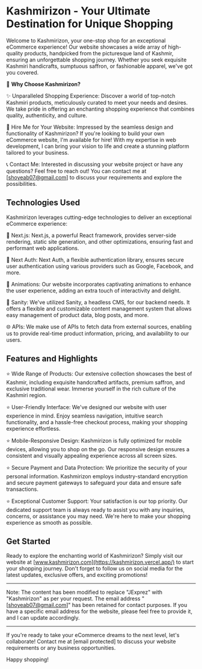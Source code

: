 # Kashmirizon - Your Ultimate Destination for Unique Shopping

Welcome to Kashmirizon, your one-stop shop for an exceptional eCommerce experience! Our website showcases a wide array of high-quality products, handpicked from the picturesque land of Kashmir, ensuring an unforgettable shopping journey. Whether you seek exquisite Kashmiri handicrafts, sumptuous saffron, or fashionable apparel, we've got you covered.

🎁 **Why Choose Kashmirizon?**

✨ Unparalleled Shopping Experience: Discover a world of top-notch Kashmiri products, meticulously curated to meet your needs and desires. We take pride in offering an enchanting shopping experience that combines quality, authenticity, and culture.

💼 Hire Me for Your Website: Impressed by the seamless design and functionality of Kashmirizon? If you're looking to build your own eCommerce website, I'm available for hire! With my expertise in web development, I can bring your vision to life and create a stunning platform tailored to your business.

📞 Contact Me: Interested in discussing your website project or have any questions? Feel free to reach out! You can contact me at [shoyeab07@gmail.com] to discuss your requirements and explore the possibilities.

## Technologies Used

Kashmirizon leverages cutting-edge technologies to deliver an exceptional eCommerce experience:

🚀 Next.js: Next.js, a powerful React framework, provides server-side rendering, static site generation, and other optimizations, ensuring fast and performant web applications.

🔐 Next Auth: Next Auth, a flexible authentication library, ensures secure user authentication using various providers such as Google, Facebook, and more.

💫 Animations: Our website incorporates captivating animations to enhance the user experience, adding an extra touch of interactivity and delight.

🔌 Sanity: We've utilized Sanity, a headless CMS, for our backend needs. It offers a flexible and customizable content management system that allows easy management of product data, blog posts, and more.

🌐 APIs: We make use of APIs to fetch data from external sources, enabling us to provide real-time product information, pricing, and availability to our users.

## Features and Highlights

⭐️ Wide Range of Products: Our extensive collection showcases the best of Kashmir, including exquisite handcrafted artifacts, premium saffron, and exclusive traditional wear. Immerse yourself in the rich culture of the Kashmiri region.

⭐️ User-Friendly Interface: We've designed our website with user experience in mind. Enjoy seamless navigation, intuitive search functionality, and a hassle-free checkout process, making your shopping experience effortless.

⭐️ Mobile-Responsive Design: Kashmirizon is fully optimized for mobile devices, allowing you to shop on the go. Our responsive design ensures a consistent and visually appealing experience across all screen sizes.

⭐️ Secure Payment and Data Protection: We prioritize the security of your personal information. Kashmirizon employs industry-standard encryption and secure payment gateways to safeguard your data and ensure safe transactions.

⭐️ Exceptional Customer Support: Your satisfaction is our top priority. Our dedicated support team is always ready to assist you with any inquiries, concerns, or assistance you may need. We're here to make your shopping experience as smooth as possible.

## Get Started

Ready to explore the enchanting world of Kashmirizon? Simply visit our website at [www.kashmirizon.com](https://kashmirizon.vercel.app/) to start your shopping journey. Don't forget to follow us on social media for the latest updates, exclusive offers, and exciting promotions!

---
Note: The content has been modified to replace "JExprez" with "Kashmirizon" as per your request. The email address "[shoyeab07@gmail.com]" has been retained for contact purposes. If you have a specific email address for the website, please feel free to provide it, and I can update accordingly.

---

If you're ready to take your eCommerce dreams to the next level, let's collaborate! Contact me at [email protected] to discuss your website requirements or any business opportunities.

Happy shopping!
